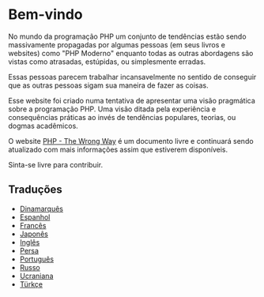 # Bem-vindo #

No mundo da programação PHP um conjunto de tendências estão sendo massivamente propagadas por algumas pessoas (em seus livros e websites) como "PHP Moderno" enquanto todas as outras abordagens são vistas como atrasadas, estúpidas, ou simplesmente erradas.

Essas pessoas parecem trabalhar incansavelmente no sentido de conseguir que as outras pessoas sigam sua maneira de fazer as coisas.

Esse website foi criado numa tentativa de apresentar uma visão pragmática sobre a programação PHP. Uma visão ditada pela experiência e consequências práticas ao invés de tendências populares, teorias, ou dogmas acadêmicos.

O website [PHP - The Wrong Way](https://www.phpthewrongway.com/) é um documento livre e continuará sendo atualizado com mais informações assim que estiverem disponíveis.

Sinta-se livre para contribuir.

## Traduções ##

* [Dinamarquês](https://www.phpthewrongway.com/da/)
* [Espanhol](https://www.phpthewrongway.com/es/)
* [Francês](https://www.phpthewrongway.com/fr/)
* [Japonês](https://www.phpthewrongway.com/ja/)
* [Inglês](https://www.phpthewrongway.com/)
* [Persa](https://www.phpthewrongway.com/fa/)
* [Português](https://www.phpthewrongway.com/pt_BR/)
* [Russo](https://www.phpthewrongway.com/ru/)
* [Ucraniana](https://www.phpthewrongway.com/uk/)
* [Türkçe](https://www.phpthewrongway.com/tr/)
